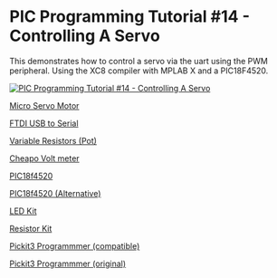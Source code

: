# **PIC Programming Tutorial #14 - Controlling A Servo**

This demonstrates how  to control a servo via the uart using the PWM peripheral. Using the XC8 compiler with MPLAB X and a PIC18F4520.

[![PIC Programming Tutorial #14 - Controlling A Servo](https://img.youtube.com/vi/FBvHpBY3Gao/0.jpg)](https://www.youtube.com/watch?v=FBvHpBY3Gao "PIC Programming Tutorial #14 - Controlling A Servo")

<a href="https://amzn.to/2VmAOp8">Micro Servo Motor</a> 

<a href="https://amzn.to/2CzX8Wc">FTDI USB to Serial</a>

<a href="https://amzn.to/2pTpm5W">Variable Resistors (Pot)</a>

<a href="https://amzn.to/2CLXmtE">Cheapo Volt meter</a>

<a href="https://amzn.to/2oTHRqm">PIC18f4520</a>

<a href="https://amzn.to/2p2PsmV">PIC18f4520  (Alternative)</a>

<a href="https://amzn.to/2x5Fq8a">LED Kit</a>

<a href="https://amzn.to/2COwEBA">Resistor Kit</a>

<a href="https://amzn.to/2BzKsiE">Pickit3 Programmmer (compatible)</a>

<a href="https://www.microchip.com/Developmenttools/ProductDetails/PartNo/PG164130">Pickit3 Programmmer (original)</a>

